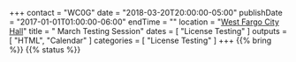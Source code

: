 +++
contact = "WC0G"
date = "2018-03-20T20:00:00-05:00"
publishDate = "2017-01-01T01:00:00-06:00"
endTime = ""
location = "[West Fargo City Hall](/places/west-fargo-city-hall/)"
title = " March Testing Session"
dates = [ "License Testing" ]
outputs = [ "HTML", "Calendar" ]
categories = [ "License Testing" ]
+++
{{% bring %}}
{{% status %}}

